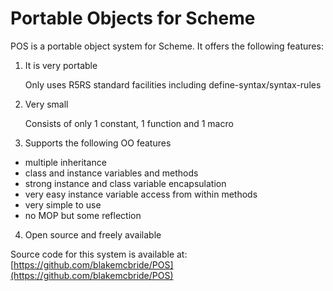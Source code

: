 
Portable Objects for Scheme
======================

POS is a portable object system for Scheme. It offers the following features:

1. It is very portable

    Only uses R5RS standard facilities including define-syntax/syntax-rules

2. Very small

    Consists of only 1 constant, 1 function and 1 macro

3. Supports the following OO features

  * multiple inheritance
  * class and instance variables and methods
  * strong instance and class variable encapsulation
  * very easy instance variable access from within methods
  * very simple to use
  * no MOP but some reflection

4. Open source and freely available

Source code for this system is available at:  [https://github.com/blakemcbride/POS](https://github.com/blakemcbride/POS)


